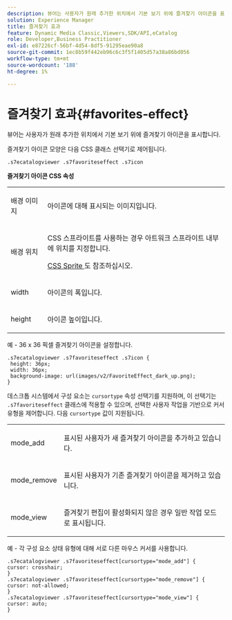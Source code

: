 ```yaml
---
description: 뷰어는 사용자가 원래 추가한 위치에서 기본 보기 위에 즐겨찾기 아이콘을 표시합니다.
solution: Experience Manager
title: 즐겨찾기 효과
feature: Dynamic Media Classic,Viewers,SDK/API,eCatalog
role: Developer,Business Practitioner
exl-id: e87226cf-56bf-4d54-8df5-91295eae90a8
source-git-commit: 1ec8b59f442eb96c6c3f5f1405d57a38a86bd056
workflow-type: tm+mt
source-wordcount: '188'
ht-degree: 1%

---
```


# 즐겨찾기 효과{#favorites-effect}

뷰어는 사용자가 원래 추가한 위치에서 기본 보기 위에 즐겨찾기 아이콘을 표시합니다.

<!--<a id="section_061E550C1C1D4DB2BD663A898895B38C"></a>-->

즐겨찾기 아이콘 모양은 다음 CSS 클래스 선택기로 제어됩니다.

```
.s7ecatalogviewer .s7favoriteseffect .s7icon
```

**즐겨찾기 아이콘 CSS 속성**

<table id="table_C48C56E696304C9BAFEE71BA9EA9A174"> 
 <tbody> 
  <tr> 
   <td colname="col1"> <p> <span class="codeph"> 배경 이미지  </span> </p> </td> 
   <td colname="col2"> <p> 아이콘에 대해 표시되는 이미지입니다. </p> </td> 
  </tr> 
  <tr> 
   <td colname="col1"> <p> <span class="codeph"> 배경 위치  </span> </p> </td> 
   <td colname="col2"> <p> CSS 스프라이트를 사용하는 경우 아트워크 스프라이트 내부에 위치를 지정합니다. </p> <p><a href="../../../c-html5-s7-aem-asset-viewers/c-html5-20-ecatalog-viewer-about/c-html5-20-ecatalog-viewer-customizingviewer/c-html5-20-ecatalog-viewer-customizingviewer.md#section-9d570f95eb2443aca74c1b02f6e89aff" format="dita" scope="local"> CSS Sprite </a>도 참조하십시오. </p> </td> 
  </tr> 
  <tr> 
   <td colname="col1"> <p> <span class="codeph"> width </span> </p> </td> 
   <td colname="col2"> <p>아이콘의 폭입니다. </p> </td> 
  </tr> 
  <tr> 
   <td colname="col1"> <p> <span class="codeph"> height </span> </p> </td> 
   <td colname="col2"> <p>아이콘 높이입니다. </p> </td> 
  </tr> 
 </tbody> 
</table>

예 - 36 x 36 픽셀 즐겨찾기 아이콘을 설정합니다.

```
.s7ecatalogviewer .s7favoriteseffect .s7icon { 
 height: 36px; 
 width: 36px;  
 background-image: url(images/v2/FavoriteEffect_dark_up.png); 
}
```

데스크톱 시스템에서 구성 요소는 `cursortype` 속성 선택기를 지원하며, 이 선택기는 `.s7favoriteseffect` 클래스에 적용할 수 있으며, 선택한 사용자 작업을 기반으로 커서 유형을 제어합니다. 다음 `cursortype` 값이 지원됩니다.

<table id="table_71F8F333909247E4ACFEBDE3A1370EAB"> 
 <tbody> 
  <tr> 
   <td colname="col1"> <p> <span class="codeph"> mode_add  </span> </p> </td> 
   <td colname="col2"> <p>표시된 사용자가 새 즐겨찾기 아이콘을 추가하고 있습니다. </p> </td> 
  </tr> 
  <tr> 
   <td colname="col1"> <p> <span class="codeph"> mode_remove  </span> </p> </td> 
   <td colname="col2"> <p>표시된 사용자가 기존 즐겨찾기 아이콘을 제거하고 있습니다. </p> </td> 
  </tr> 
  <tr> 
   <td colname="col1"> <p> <span class="codeph"> mode_view  </span> </p> </td> 
   <td colname="col2"> <p>즐겨찾기 편집이 활성화되지 않은 경우 일반 작업 모드로 표시됩니다. </p> </td> 
  </tr> 
 </tbody> 
</table>

예 - 각 구성 요소 상태 유형에 대해 서로 다른 마우스 커서를 사용합니다.

```
.s7ecatalogviewer .s7favoriteseffect[cursortype="mode_add"] { 
cursor: crosshair; 
} 
.s7ecatalogviewer .s7favoriteseffect[cursortype="mode_remove"] { 
cursor: not-allowed; 
} 
.s7ecatalogviewer .s7favoriteseffect[cursortype="mode_view"] { 
cursor: auto; 
}
```

